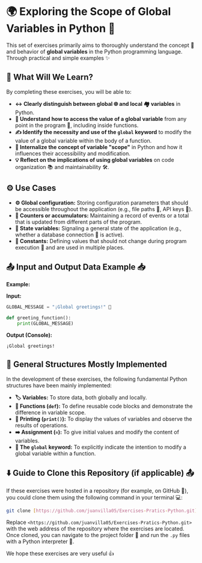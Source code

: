 # 🌍 Exploring the Scope of Global Variables in Python 🐍

This set of exercises primarily aims to thoroughly understand the concept 🧠 and behavior of **global variables** in the Python programming language. Through practical and simple examples ✨

## 🤔 What Will We Learn?

By completing these exercises, you will be able to:

* **↔️ Clearly distinguish between global 🌐 and local 🏘️ variables** in Python.
* **🔑 Understand how to access the value of a global variable** from any point in the program 📍, including inside functions.
* **✍️ Identify the necessity and use of the `global` keyword** to modify the value of a global variable within the body of a function.
* **🔭 Internalize the concept of variable "scope"** in Python and how it influences their accessibility and modification.
* **💡 Reflect on the implications of using global variables** on code organization 📚 and maintainability 🛠️.

## ⚙️ Use Cases

* **⚙️ Global configuration:** Storing configuration parameters that should be accessible throughout the application (e.g., file paths 📂, API keys 🔑).
* **🔢 Counters or accumulators:** Maintaining a record of events or a total that is updated from different parts of the program.
* **🚦 State variables:** Signaling a general state of the application (e.g., whether a database connection 💾 is active).
* **📌 Constants:** Defining values that should not change during program execution 🚫 and are used in multiple places.

## 📤 Input and Output Data Example 📥

**Example:**

**Input:**

```python
GLOBAL_MESSAGE = "¡Global greetings!" 👋

def greeting_function():
    print(GLOBAL_MESSAGE)
```

**Output (Console):**

```
¡Global greetings!
```

## 🧱 General Structures Mostly Implemented

In the development of these exercises, the following fundamental Python structures have been mainly implemented:

* **🏷️ Variables:** To store data, both globally and locally.
* **🧩 Functions (`def`):** To define reusable code blocks and demonstrate the difference in variable scope.
* **📢 Printing (`print()`):** To display the values of variables and observe the results of operations.
* **➡️ Assignment (`=`):** To give initial values and modify the content of variables.
* **🔑 The `global` keyword:** To explicitly indicate the intention to modify a global variable within a function.

## ⬇️ Guide to Clone this Repository (if applicable) 📤

If these exercises were hosted in a repository (for example, on GitHub 🐙), you could clone them using the following command in your terminal 💻:

```bash
git clone [https://github.com/juanvilla05/Exercises-Pratics-Python.git](https://github.com/juanvilla05/Exercises-Pratics-Python.git)
```

Replace `<https://github.com/juanvilla05/Exercises-Pratics-Python.git>` with the web address of the repository where the exercises are located. Once cloned, you can navigate to the project folder 📂 and run the `.py` files with a Python interpreter 🐍.

We hope these exercises are very useful 👍
```

